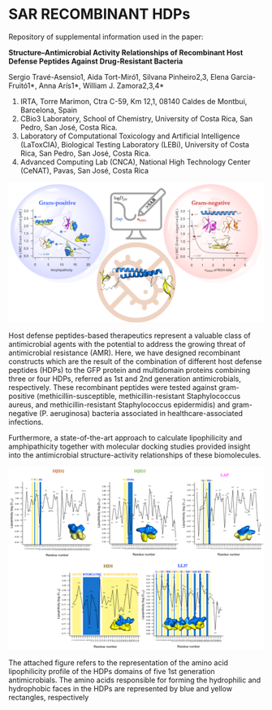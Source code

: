 # SAR RECOMBINANT HDPs

Repository of supplemental information used in the paper: 

**Structure–Antimicrobial Activity Relationships of Recombinant Host Defense Peptides Against Drug-Resistant Bacteria**

Sergio Travé-Asensio1, Aida Tort-Miró1, Silvana Pinheiro2,3, Elena Garcia-Fruitó1*, Anna Arís1*, William J. Zamora2,3,4*
1. IRTA, Torre Marimon, Ctra C-59, Km 12,1, 08140 Caldes de Montbui, Barcelona, Spain
2.	CBio3 Laboratory, School of Chemistry, University of Costa Rica, San Pedro, San José, Costa Rica.
3.	Laboratory of Computational Toxicology and Artificial Intelligence (LaToxCIA), Biological Testing Laboratory (LEBi), University of Costa Rica, San Pedro, San José, Costa Rica.
4.	Advanced Computing Lab (CNCA), National High Technology Center (CeNAT), Pavas, San José, Costa Rica
   
![image](TOC3.png)

Host defense peptides-based therapeutics represent a valuable class of antimicrobial agents with the potential to address the growing threat of antimicrobial resistance (AMR). Here, we have designed recombinant constructs which are the result of the combination of different host defense peptides (HDPs) to the GFP protein and multidomain proteins combining three or four HDPs, referred as 1st and 2nd generation antimicrobials, respectively. These recombinant peptides were tested against gram-positive (methicillin-susceptible, methicillin-resistant Staphylococcus aureus, and methicillin-resistant Staphylococcus epidermidis) and gram-negative (P. aeruginosa) bacteria associated in healthcare-associated infections. 

Furthermore, a state-of-the-art approach to calculate lipophilicity and amphipathicity together with molecular docking studies provided insight into the antimicrobial structure-activity relationships of these biomolecules. 

![image](PICTURES/ALL.png)

The attached figure refers to the representation of the amino acid lipophilicity profile of the HDPs domains of five 1st generation antimicrobials. The amino acids responsible for forming the hydrophilic and hydrophobic faces in the HDPs are represented by blue and yellow rectangles, respectively


